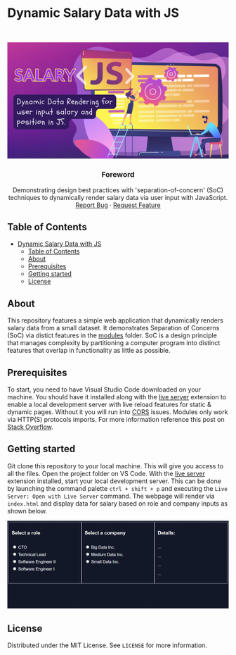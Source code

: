 # Dynamic Salary Data with JS

<br>
<p align="center">
  <a href="https://github.com/jgome284/salary-js">
    <img src="media/salary-js.png" alt="Logo">
  </a>

  <h3 align="center">Foreword</h3>

  <p align="center">
    Demonstrating design best practices with 'separation-of-concern' (SoC) techniques to dynamically render salary data via user input with JavaScript.
    <br>
    <a href="https://github.com/jgome284/salary-js/issues">Report Bug</a>
    ·
    <a href="https://github.com/jgome284/salary-js/issues">Request Feature</a>
  </p>
</p>

## Table of Contents

- [Dynamic Salary Data with JS](#dynamic-salary-data-with-js)
  - [Table of Contents](#table-of-contents)
  - [About](#about)
  - [Prerequisites](#prerequisites)
  - [Getting started](#getting-started)
  - [License](#license)

<!-- ABOUT -->
## About

This repository features a simple web application that dynamically renders salary data from a small dataset. It demonstrates Separation of Concerns (SoC) via distict features in the [modules](./modules/) folder. SoC is a design principle that manages complexity by partitioning a computer program into distinct features that overlap in functionality as little as possible.

<!--PREREQUISITES-->
## Prerequisites

To start, you need to have Visual Studio Code downloaded on your machine. You should have it installed along with the [live server](https://marketplace.visualstudio.com/items?itemName=ritwickdey.LiveServer&ssr=false#review-details) extension to enable a local development server with live reload features for static & dynamic pages. Without it you will run into [CORS](https://developer.mozilla.org/en-US/docs/Web/HTTP/CORS) issues. Modules only work via HTTP(S) protocols imports. For more information reference this post on [Stack Overflow](https://stackoverflow.com/questions/52919331/access-to-script-at-from-origin-null-has-been-blocked-by-cors-policy).

<!--GETTING STARTED -->
## Getting started

Git clone this repository to your local machine. This will give you access to all the files. Open the project folder on VS Code. With the [live server](https://marketplace.visualstudio.com/items?itemName=ritwickdey.LiveServer&ssr=false#review-details) extension installed, start your local development server. This can be done by launching the command palette `ctrl + shift + p` and executing the `Live Server: Open with Live Server` command. The webpage will render via `index.html` and display data for salary based on role and company inputs as shown below.

![Salary Data](./media/salary-js_capture.gif)

## License

Distributed under the MIT License. See `LICENSE` for more information.
